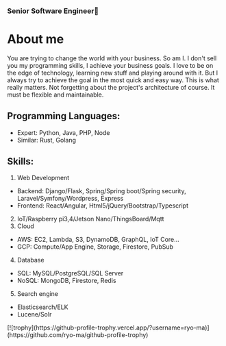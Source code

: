 ### Senior Software Engineer👋

# About me
You are trying to change the world with your business. So am I.
I don't sell you my programming skills, I achieve your business goals.
I love to be on the edge of technology, learning new stuff and playing around with it. But I always try to achieve the goal in the most quick and easy way. This is what really matters. Not forgetting about the project's architecture of course. It must be flexible and maintainable.

## Programming Languages:
- Expert: Python, Java, PHP, Node
- Similar: Rust, Golang

## Skills:
1. Web Development
- Backend: Django/Flask, Spring/Spring boot/Spring security, Laravel/Symfony/Wordpress, Express
- Frontend: React/Angular, Html5/jQuery/Bootstrap/Typescript
2. IoT/Raspberry pi3,4/Jetson Nano/ThingsBoard/Mqtt
3. Cloud
- AWS: EC2, Lambda, S3, DynamoDB, GraphQL, IoT Core...
- GCP: Compute/App Engine, Storage, Firestore, PubSub
4. Database
- SQL: MySQL/PostgreSQL/SQL Server
- NoSQL: MongoDB, Firestore, Redis
5. Search engine
- Elasticsearch/ELK
- Lucene/Solr

<!--
**starpolar/starpolar** is a ✨ _special_ ✨ repository because its `README.md` (this file) appears on your GitHub profile.

Here are some ideas to get you started:

- 🔭 I’m currently working on ...
- 🌱 I’m currently learning ...
- 👯 I’m looking to collaborate on ...
- 🤔 I’m looking for help with ...
- 💬 Ask me about ...
- 📫 How to reach me: ...
- 😄 Pronouns: ...
- ⚡ Fun fact: ...
-->[![trophy](https://github-profile-trophy.vercel.app/?username=ryo-ma)](https://github.com/ryo-ma/github-profile-trophy)
